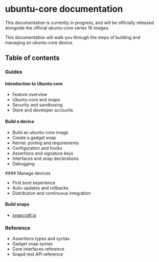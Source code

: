 # ubuntu-core documentation

This documentation is currently in progress, and will be officially released alongside the official ubuntu-core series 16 images.

This documentation will walk you through the steps of building and managing an ubuntu-core device.

## Table of contents

### Guides

#### Introduction to Ubuntu core

- Feature overview
- Ubuntu-core and snaps
- Security and sandboxing
- Store and developer accounts

#### Build a device

- Build an ubuntu-core image
- Create a gadget snap
- Kernel: porting and requirements
- Configuration and hooks
- Assertions and signature keys
- Interfaces and snap declarations
- Debugging

#### Manage devices

- First boot experience
- Auto-updates and rollbacks
- Distribution and continuous integration

#### Build snaps

- [snapcraft.io](http://snapcraft.io)

### Reference

- Assertions types and syntax
- Gadget snap syntax
- Core interfaces reference
- Snapd rest API reference
